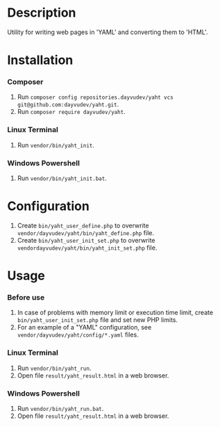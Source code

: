 # Description
Utility for writing web pages in 'YAML' and converting them to 'HTML'.

# Installation
### Composer
1. Run `composer config repositories.dayvudev/yaht vcs git@github.com:dayvudev/yaht.git`.
1. Run `composer require dayvudev/yaht`.
### Linux Terminal
1. Run `vendor/bin/yaht_init`.
### Windows Powershell
1. Run `vendor/bin/yaht_init.bat`.

# Configuration
1. Create `bin/yaht_user_define.php` to overwrite `vendor/dayvudev/yaht/bin/yaht_define.php` file.
1. Create `bin/yaht_user_init_set.php` to overwrite `vendordayvudev/yaht/bin/yaht_init_set.php` file.

# Usage
### Before use
1. In case of problems with memory limit or execution time limit, create `bin/yaht_user_init_set.php` file and set new PHP limits.
1. For an example of a "YAML" configuration, see `vendor/dayvudev/yaht/config/*.yaml` files.
### Linux Terminal
1. Run `vendor/bin/yaht_run`.
1. Open file `result/yaht_result.html` in a web browser.
### Windows Powershell
1. Run `vendor/bin/yaht_run.bat`.
1. Open file `result/yaht_result.html` in a web browser.